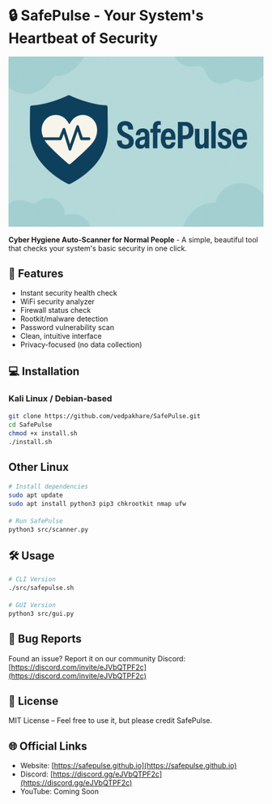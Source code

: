 # 🔒 SafePulse - Your System's Heartbeat of Security

![SafePulse Banner](assets/banner.png)

**Cyber Hygiene Auto-Scanner for Normal People** - A simple, beautiful tool that checks your system's basic security in one click.

## 🚀 Features

- Instant security health check
- WiFi security analyzer
- Firewall status check
- Rootkit/malware detection
- Password vulnerability scan
- Clean, intuitive interface
- Privacy-focused (no data collection)

## 💻 Installation

### Kali Linux / Debian-based

```bash
git clone https://github.com/vedpakhare/SafePulse.git
cd SafePulse
chmod +x install.sh
./install.sh
```

## Other Linux

```bash
# Install dependencies
sudo apt update
sudo apt install python3 pip3 chkrootkit nmap ufw

# Run SafePulse
python3 src/scanner.py
```

## 🛠️ Usage

```bash
# CLI Version
./src/safepulse.sh

# GUI Version
python3 src/gui.py
```

## 🐛 Bug Reports  
Found an issue? Report it on our community Discord: [https://discord.com/invite/eJVbQTPF2c](https://discord.com/invite/eJVbQTPF2c)

## 📜 License  
MIT License – Feel free to use it, but please credit SafePulse.

## 🌐 Official Links  
- Website: [https://safepulse.github.io](https://safepulse.github.io)  
- Discord: [https://discord.gg/eJVbQTPF2c](https://discord.gg/eJVbQTPF2c)  
- YouTube: Coming Soon





